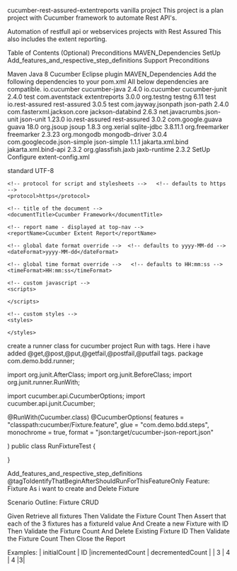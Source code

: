 
cucumber-rest-assured-extentreports vanilla project This project is a plan project with Cucumber framework to automate Rest API's.

Automation of restfull api or webservices projects with Rest Assured This also includes the extent reporting.

Table of Contents (Optional) Preconditions MAVEN_Dependencies SetUp Add_features_and_respective_step_definitions Support Preconditions

Maven
Java 8
Cucumber Eclipse plugin MAVEN_Dependencies Add the following dependencies to your pom.xml All below dependencies are compatible.
io.cucumber cucumber-java 2.4.0 io.cucumber cucumber-junit 2.4.0 test com.aventstack extentreports 3.0.0 org.testng testng 6.11 test io.rest-assured rest-assured 3.0.5 test com.jayway.jsonpath json-path 2.4.0 com.fasterxml.jackson.core jackson-databind 2.6.3 net.javacrumbs.json-unit json-unit 1.23.0 io.rest-assured rest-assured 3.0.2 com.google.guava guava 18.0 org.jsoup jsoup 1.8.3 org.xerial sqlite-jdbc 3.8.11.1 org.freemarker freemarker 2.3.23 org.mongodb mongodb-driver 3.0.4 com.googlecode.json-simple json-simple 1.1.1 jakarta.xml.bind jakarta.xml.bind-api 2.3.2 org.glassfish.jaxb jaxb-runtime 2.3.2
SetUp Configure extent-config.xml

standard
	<!-- document encoding -->  <!-- defaults to UTF-8 -->
	<encoding>UTF-8</encoding>

	<!-- protocol for script and stylesheets -->   <!-- defaults to https -->
	<protocol>https</protocol>

	<!-- title of the document -->
	<documentTitle>Cucumber Framework</documentTitle>

	<!-- report name - displayed at top-nav -->
	<reportName>Cucumber Extent Report</reportName>

	<!-- global date format override -->  <!-- defaults to yyyy-MM-dd -->
	<dateFormat>yyyy-MM-dd</dateFormat>

	<!-- global time format override -->   <!-- defaults to HH:mm:ss -->
	<timeFormat>HH:mm:ss</timeFormat>

	<!-- custom javascript -->
	<scripts>
  <![CDATA[
    $(document).ready(function() {
    
    });
  ]]>
	</scripts>

	<!-- custom styles -->
	<styles>
  <![CDATA[
    
  ]]>
	</styles>
</configuration>
create a runner class for cucumber project Run with tags. Here i have added @get,@post,@put,@getfail,@postfail,@putfail tags.
package com.demo.bdd.runner;

import org.junit.AfterClass; import org.junit.BeforeClass; import org.junit.runner.RunWith;

import cucumber.api.CucumberOptions; import cucumber.api.junit.Cucumber;

@RunWith(Cucumber.class) @CucumberOptions( features = "classpath:cucumber/Fixture.feature", glue = "com.demo.bdd.steps", monochrome = true, format = "json:target/cucumber-json-report.json"

) public class RunFixtureTest {

}

Add_features_and_respective_step_definitions @tagToIdentifyThatBeginAfterShouldRunForThisFeatureOnly Feature: Fixture As i want to create and Delete Fixture

Scenario Outline: Fixture CRUD

Given Retrieve all fixtures
Then Validate the Fixture Count <initialCount> 
Then Assert that each of the 3 fixtures has a fixtureId value
And Create a new Fixture with ID<ID>
Then Validate the Fixture Count <incrementedCount> 
And Delete Existing Fixture ID <ID>
Then Validate the Fixture Count <decrementedCount>
Then Close the Report

Examples: 
| initialCount | ID |incrementedCount | decrementedCount |
| 3 | 4 | 4 |3|
